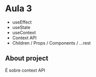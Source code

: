 # Aula 3

- useEffect
- useState
- useContext
- Context API
- Children / Props / Components / ...rest

## About project

É sobre context API